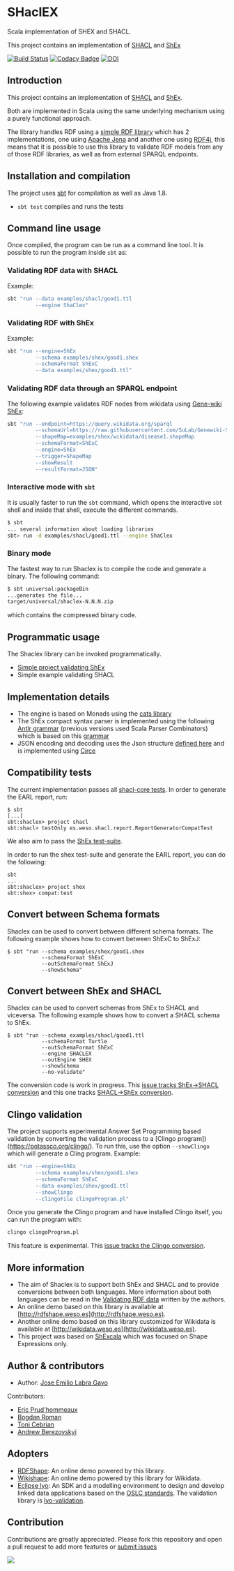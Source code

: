 # SHaclEX

Scala implementation of SHEX and SHACL.

This project contains an implementation of
[SHACL](http://w3c.github.io/data-shapes/shacl/) and
[ShEx](http://www.shex.io)

[![Build Status](https://travis-ci.org/weso/shaclex.svg?branch=master)](https://travis-ci.org/weso/shaclex)
[![Codacy Badge](https://api.codacy.com/project/badge/Grade/1c264d2087734a80b4cecf071bb5eaad)](https://www.codacy.com/gh/weso/shaclex?utm_source=github.com&amp;utm_medium=referral&amp;utm_content=weso/shaclex&amp;utm_campaign=Badge_Grade)
[![DOI](https://zenodo.org/badge/DOI/10.5281/zenodo.1214239.svg)](https://doi.org/10.5281/zenodo.1214239)

## Introduction

This project contains an implementation of [SHACL](https://www.w3.org/TR/shacl/) and [ShEx](http://shex.io/).

Both are implemented in Scala using the same underlying mechanism using a purely functional approach.

The library handles RDF using a
[simple RDF library](https://github.com/weso/srdf)
which has 2 implementations,
one using [Apache Jena](https://jena.apache.org/)
and another one using [RDF4j](http://rdf4j.org/),
this means that it is possible to use this library to validate RDF models from any of those RDF libraries, 
as well as from external SPARQL endpoints.

## Installation and compilation

The project uses [sbt](http://www.scala-sbt.org/) for compilation as well as Java 1.8.

* `sbt test` compiles and runs the tests

## Command line usage

Once compiled, the program can be run as a command line tool.
It is possible to run the program inside `sbt` as:

### Validating RDF data with SHACL

Example:

```sh
sbt "run --data examples/shacl/good1.ttl 
         --engine ShaClex"
```

### Validating RDF with ShEx 

Example:

```sh
sbt "run --engine=ShEx 
         --schema examples/shex/good1.shex 
         --schemaFormat ShExC 
         --data examples/shex/good1.ttl"
```

### Validating RDF data through an SPARQL endpoint

The following example validates RDF nodes from wikidata using [Gene-wiki ShEx](https://github.com/SuLab/Genewiki-ShEx):

```sh
sbt "run --endpoint=https://query.wikidata.org/sparql 
         --schemaUrl=https://raw.githubusercontent.com/SuLab/Genewiki-ShEx/master/diseases/wikidata-disease-ontology.shex 
         --shapeMap=examples/shex/wikidata/disease1.shapeMap 
         --schemaFormat=ShExC 
         --engine=ShEx 
         --trigger=ShapeMap 
         --showResult 
         --resultFormat=JSON"
```
   
 
### Interactive mode with `sbt` 

It is usually faster to run the `sbt` command, which opens the interactive `sbt` shell and inside that shell, execute 
the different commands. 

```sh
$ sbt
... several information about loading libraries
sbt> run -d examples/shacl/good1.ttl --engine ShaClex  
```

### Binary mode

The fastest way to run Shaclex is to compile the code and generate a binary. 
The following command:

```sh
$ sbt universal:packageBin
...generates the file...
target/universal/shaclex-N.N.N.zip
```

which contains the compressed binary code.

## Programmatic usage

The Shaclex library can be invoked programmatically.

* [Simple project validating ShEx](https://github.com/weso/simpleShExScala)
* Simple example validating SHACL

## Implementation details

* The engine is based on Monads using the [cats library](http://typelevel.org/cats/)
* The ShEx compact syntax parser
  is implemented using the following [Antlr grammar](https://github.com/shexSpec/grammar/blob/master/ShExDoc.g4) (previous versions used Scala Parser Combinators)
  which is based on this [grammar](https://github.com/shexSpec/shex.js/blob/master/doc/bnf)
* JSON encoding and decoding uses the Json structure [defined here](https://shexspec.github.io/spec/) and is implemented using [Circe](https://github.com/travisbrown/circe)

## Compatibility tests

The current implementation passes all [shacl-core tests](https://w3c.github.io/data-shapes/data-shapes-test-suite/). 
 In order to generate the EARL report, run: 
 
```
$ sbt 
[...]
sbt:shaclex> project shacl 
sbt:shacl> testOnly es.weso.shacl.report.ReportGeneratorCompatTest
```
 
We also aim to pass the [ShEx test-suite](https://github.com/shexSpec/shexTest).

In order to run the shex test-suite and generate the EARL report, you can do the following:

```
sbt
...
sbt:shaclex> project shex
sbt:shex> compat:test
```

## Convert between Schema formats

Shaclex can be used to convert between different schema formats. 
The following example shows how to convert between ShExC to ShExJ:

```
$ sbt "run --schema examples/shex/good1.shex 
           --schemaFormat ShExC
           --outSchemaFormat ShExJ
           --showSchema"
```

## Convert between ShEx and SHACL

Shaclex can be used to convert schemas from ShEx to SHACL and viceversa. 
 The following example shows how to convert a SHACL schema to ShEx. 

```
$ sbt "run --schema examples/shacl/good1.ttl 
           --schemaFormat Turtle 
           --outSchemaFormat ShExC 
           --engine SHACLEX 
           --outEngine SHEX 
           --showSchema 
           --no-validate"
```

The conversion code is work in progress. This [issue tracks ShEx->SHACL conversion](https://github.com/weso/shaclex/issues/114) and this one tracks [SHACL->ShEx 
 conversion](https://github.com/weso/shaclex/issues/113). 


## Clingo validation

The project supports experimental Answer Set Programming based validation by converting the validation process to a [Clingo program])(https://potassco.org/clingo/). To run this, use the option `--showClingo` which will generate a Cling program. Example:

```sh
sbt "run --engine=ShEx 
         --schema examples/shex/good1.shex 
         --schemaFormat ShExC 
         --data examples/shex/good1.ttl
         --showClingo
         --clingoFile clingoProgram.pl" 
```

Once you generate the Clingo program and have installed Clingo itself, you can run the program with:

```sh
clingo clingoProgram.pl
```

This feature is experimental. This [issue tracks the Clingo conversion](https://github.com/weso/shaclex/issues/316).

## More information

* The aim of Shaclex is to support both ShEx and SHACL and to provide conversions between both languages. 
  More information about both languages can be read in the [Validating RDF data](http://book.validatingrdf.com) written by the authors.
* An online demo based on this library is available at [http://rdfshape.weso.es](http://rdfshape.weso.es).
* Another online demo based on this library customized for Wikidata is available at [http://wikidata.weso.es](http://wikidata.weso.es).
* This project was based on [ShExcala](http://labra.github.io/ShExcala/) which was focused on Shape Expressions only.

## Author & contributors

* Author: [Jose Emilio Labra Gayo](http://labra.weso.es)

Contributors:

* [Eric Prud'hommeaux](https://www.w3.org/People/Eric/)
* [Bogdan Roman](https://github.com/bogdanromanx)
* [Toni Cebrían](http://www.tonicebrian.com/)
* [Andrew Berezovskyi](https://github.com/berezovskyi)

## Adopters

* [RDFShape](http://rdfshape.weso.es): An online demo powered by this library.
* [Wikishape](http://wikishape.weso.es): An online demo powered by this library for Wikidata.
* [Eclipse lyo](http://www.eclipse.org/lyo/): An SDK and a modelling environment to design and develop linked data applications based on the [OSLC standards](http://open-services.net/). The validation library is [lyo-validation](https://github.com/eclipse/lyo-validation).

## Contribution

Contributions are greatly appreciated.
Please fork this repository and open a
pull request to add more features or [submit issues](https://github.com/labra/shaclex/issues)


<a href="https://github.com/weso/shaclex/graphs/contributors">
  <img src="https://contributors-img.web.app/image?repo=weso/shaclex" />
</a>

```Made with [contributors-img](https://contributors-img.web.app).
